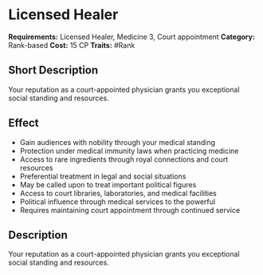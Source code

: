 # Licensed Healer

**Requirements:** Licensed Healer, Medicine 3, Court appointment
**Category:** Rank-based
**Cost:** 15 CP
**Traits:** #Rank


## Short Description
Your reputation as a court-appointed physician grants you exceptional social standing and resources.

## Effect
- Gain audiences with nobility through your medical standing
- Protection under medical immunity laws when practicing medicine
- Access to rare ingredients through royal connections and court resources
- Preferential treatment in legal and social situations
- May be called upon to treat important political figures
- Access to court libraries, laboratories, and medical facilities
- Political influence through medical services to the powerful
- Requires maintaining court appointment through continued service

## Description
Your reputation as a court-appointed physician grants you exceptional social standing and resources.